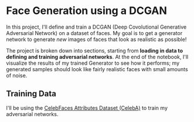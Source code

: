# Face Generation using a DCGAN

In this project, I'll define and train a DCGAN (Deep Covolutional Generative Adversarial Network) on a dataset of faces. My goal is to get a generator network to generate *new* images of faces that look as realistic as possible!

The project is broken down into sections, starting from **loading in data to defining and training adversarial networks**. At the end of the notebook, I'll visualize the results of my trained Generator to see how it performs; my generated samples should look like fairly realistic faces with small amounts of noise.

## Training Data

I'll be using the [CelebFaces Attributes Dataset (CelebA)](http://mmlab.ie.cuhk.edu.hk/projects/CelebA.html) to train my adversarial networks.
